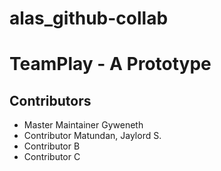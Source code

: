 # alas_github-collab

# TeamPlay - A Prototype

## Contributors
- Master Maintainer Gyweneth
- Contributor Matundan, Jaylord S.
- Contributor B
- Contributor C
